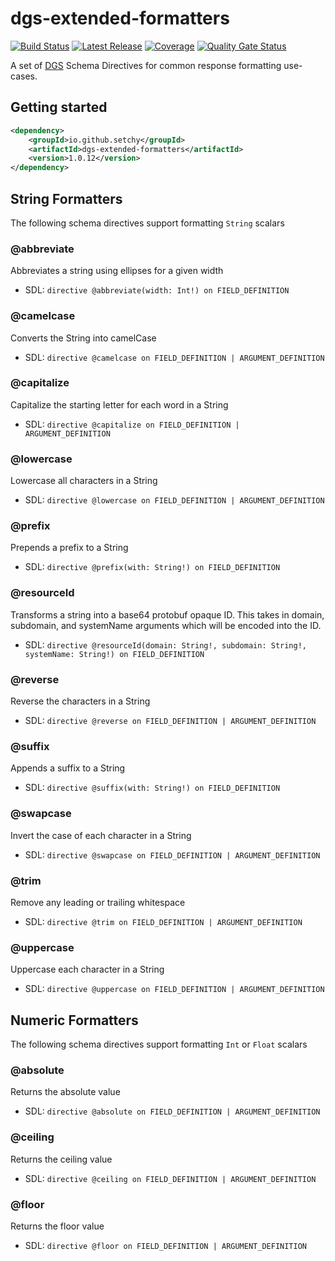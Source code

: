 # dgs-extended-formatters

[![Build Status](https://github.com/setchy/dgs-extended-formatters/actions/workflows/build.yml/badge.svg)](https://github.com/setchy/dgs-extended-formatters/actions/workflows/master.yml)
[![Latest Release](https://maven-badges.herokuapp.com/maven-central/io.github.setchy/dgs-extended-formatters/badge.svg?color=blue)](https://maven-badges.herokuapp.com/maven-central/io.github.setchy/dgs-extended-formatters/)
[![Coverage](https://sonarcloud.io/api/project_badges/measure?project=setchy_dgs-extended-formatters&metric=coverage)](https://sonarcloud.io/summary/new_code?id=setchy_dgs-extended-formatters)
[![Quality Gate Status](https://sonarcloud.io/api/project_badges/measure?project=setchy_dgs-extended-formatters&metric=alert_status)](https://sonarcloud.io/summary/new_code?id=setchy_dgs-extended-formatters)

A set of [DGS](https://github.com/Netflix/dgs-framework) Schema Directives for common response formatting use-cases.

## Getting started

```xml
<dependency>
    <groupId>io.github.setchy</groupId>
    <artifactId>dgs-extended-formatters</artifactId>
    <version>1.0.12</version>
</dependency>
```

## String Formatters

The following schema directives support formatting `String` scalars

### @abbreviate

Abbreviates a string using ellipses for a given width

- SDL: `directive @abbreviate(width: Int!) on FIELD_DEFINITION`

### @camelcase

Converts the String into camelCase

- SDL: `directive @camelcase on FIELD_DEFINITION | ARGUMENT_DEFINITION`

### @capitalize

Capitalize the starting letter for each word in a String

- SDL: `directive @capitalize on FIELD_DEFINITION | ARGUMENT_DEFINITION`

### @lowercase

Lowercase all characters in a String

- SDL: `directive @lowercase on FIELD_DEFINITION | ARGUMENT_DEFINITION`

### @prefix

Prepends a prefix to a String

- SDL: `directive @prefix(with: String!) on FIELD_DEFINITION`

### @resourceId

Transforms a string into a base64 protobuf opaque ID. This takes in domain, subdomain, and systemName arguments
which will be encoded into the ID.

- SDL: `directive @resourceId(domain: String!, subdomain: String!, systemName: String!) on FIELD_DEFINITION`

### @reverse

Reverse the characters in a String

- SDL: `directive @reverse on FIELD_DEFINITION | ARGUMENT_DEFINITION`

### @suffix

Appends a suffix to a String

- SDL: `directive @suffix(with: String!) on FIELD_DEFINITION`

### @swapcase

Invert the case of each character in a String

- SDL: `directive @swapcase on FIELD_DEFINITION | ARGUMENT_DEFINITION`

### @trim

Remove any leading or trailing whitespace

- SDL: `directive @trim on FIELD_DEFINITION | ARGUMENT_DEFINITION`

### @uppercase

Uppercase each character in a String

- SDL: `directive @uppercase on FIELD_DEFINITION | ARGUMENT_DEFINITION`

## Numeric Formatters

The following schema directives support formatting `Int` or `Float` scalars

### @absolute

Returns the absolute value

- SDL: `directive @absolute on FIELD_DEFINITION | ARGUMENT_DEFINITION`

### @ceiling

Returns the ceiling value

- SDL: `directive @ceiling on FIELD_DEFINITION | ARGUMENT_DEFINITION`

### @floor

Returns the floor value

- SDL: `directive @floor on FIELD_DEFINITION | ARGUMENT_DEFINITION`
